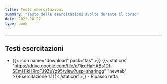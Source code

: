 ```yaml
---
title: Testi esercitazioni
summary: "Testo delle esercitazioni svolte durante il corso"
date: 2022-10-27
type: book
---
```

---

## Testi esercitazioni




- {{< icon name="download" pack="fas" >}} {{< staticref "https://drive.google.com/file/d/1jcdHaHABs1Df-SEmH1kHRroFJ9ZuYz95/view?usp=sharingg" "newtab" >}}Esercitazione 1.1{{< /staticref >}} - Ripasso retta

 <!--
 
 - {{< icon name="download" pack="fas" >}} {{< staticref "https://drive.google.com/file/d/1eTPdOI0sKz3EdVxwdox433QpVEmEzMHU/view?usp=sharing" "newtab" >}}Esercitazione 1{{< /staticref >}} - Contabilità nazionale e IPC
 
- {{< icon name="download" pack="fas" >}} {{< staticref "https://drive.google.com/file/d/1JhEYMXGL1yJH3OdsWz_n9BaVfeg8-i1z/view?usp=sharing" "newtab" >}}Esercitazione 2{{< /staticref >}} - Mercato de lavoro, sistema monetario e inflazione.


- {{< icon name="download" pack="fas" >}} {{< staticref "https://drive.google.com/file/d/1iZt3ED9jABIKqrwfd50wpIvZ0hr_-4GG/view?usp=share_link" "newtab" >}}Esercitazione 3{{< /staticref >}} - Crescita economica e modello di Solow.

- {{< icon name="download" pack="fas" >}} {{< staticref "https://drive.google.com/file/d/1gsVyjeJ2x71UMbbdN3Tn1Gw6nMbJ7Sbh/view?usp=share_link" "newtab" >}}Esercitazione 4{{< /staticref >}} - Cicli economici, croce croce keynesiana e introduzione al modello IS-LM

- {{< icon name="download" pack="fas" >}} {{< staticref "https://drive.google.com/file/d/1ffKp2IXXkeZNkjgigI1kCAPX3_k8oSdH/view?usp=share_link" "newtab" >}}Esercitazione 5{{< /staticref >}} - Il modello IS-LM

- {{< icon name="download" pack="fas" >}} {{< staticref "https://drive.google.com/file/d/1cvVNxvl0YiKyC-fD1Mg36kSXGRoPAwqt/view?usp=share_link" "newtab" >}}Esercitazione 6{{< /staticref >}} - Il modello AD-AS

- {{< icon name="download" pack="fas" >}} {{< staticref "https://drive.google.com/file/d/1FLp8yOa0eA0DaPECNebI_hUKLz_OZn9P/view?usp=share_link" "newtab" >}}Esercitazione 7{{< /staticref >}} - Simulazione esame

-->







